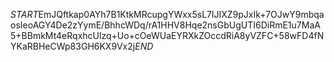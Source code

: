 $START$EmJQftkap0AYh7B1KtkMRcupgYWxx5sL7lJIXZ9pJxIk+7OJwY9mbqaosIeoAGY4De2zYymE/BhhcWDq/rA1HHV8Hqe2nsGbUgUTI6DiRmE1u7MaA5+BBmkMt4eRqxhcUlzq+Uo+cOeWUaEYRXkZOccdRiA8yVZFC+58wFD4fNYKaRBHeCWp83GH6KX9Vx2j$END$